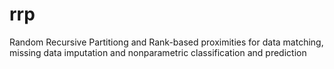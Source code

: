 # rrp
Random Recursive Partitiong and Rank-based proximities for data matching, missing data imputation and nonparametric classification and prediction
